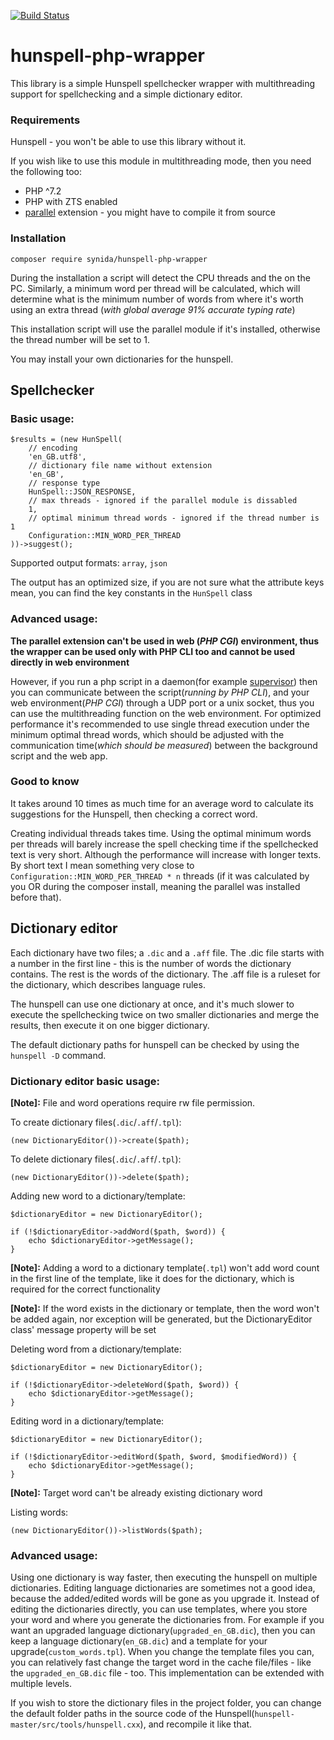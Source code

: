 [![Build Status](https://travis-ci.org/Synida/hunspell-php-wrapper.svg?branch=master)](https://travis-ci.org/Synida/hunspell-php-wrapper)

# hunspell-php-wrapper
This library is a simple Hunspell spellchecker wrapper with multithreading support for spellchecking 
and a simple dictionary editor.

### Requirements

Hunspell - you won't be able to use this library without it.

If you wish like to use this module in multithreading mode, then you need the following too:
- PHP ^7.2
- PHP with ZTS enabled
- [parallel](https://github.com/krakjoe/parallel) extension - you might have to compile it from source

### Installation

```
composer require synida/hunspell-php-wrapper
```

During the installation a script will detect the CPU threads and the on the PC.
Similarly, a minimum word per thread will be calculated, which will determine what is the minimum number of words 
from where it's worth using an extra thread (*with global average 91% accurate typing rate*)

This installation script will use the parallel module if it's installed,
otherwise the thread number will be set to 1.

You may install your own dictionaries for the hunspell.

## Spellchecker

### Basic usage:

```
$results = (new HunSpell(
    // encoding
    'en_GB.utf8',
    // dictionary file name without extension 
    'en_GB', 
    // response type
    HunSpell::JSON_RESPONSE, 
    // max threads - ignored if the parallel module is dissabled
    1, 
    // optimal minimum thread words - ignored if the thread number is 1
    Configuration::MIN_WORD_PER_THREAD
))->suggest();
```

Supported output formats: `array`, `json`

The output has an optimized size, if you are not sure what the attribute keys mean, 
you can find the key constants in the `HunSpell` class

### Advanced usage:

**The parallel extension can't be used in web (*PHP CGI*) environment, thus the wrapper can be used only with PHP CLI too and cannot be used directly in web environment**

However, if you run a php script in a daemon(for example [supervisor](http://supervisord.org/introduction.html))
then you can communicate between the script(*running by PHP CLI*), and your web environment(*PHP CGI*) through a UDP port or
a unix socket, thus you can use the multithreading function on the web environment.
For optimized performance it's recommended to use single thread execution under the minimum optimal thread words,
which should be adjusted with the communication time(*which should be measured*) between the background script and the web app.

### Good to know

It takes around 10 times as much time for an average word to calculate its suggestions for the Hunspell,
then checking a correct word.

Creating individual threads takes time. Using the optimal minimum words per threads will barely increase the spell checking time
if the spellchecked text is very short. Although the performance will increase with longer texts. 
By short text I mean something very close to `Configuration::MIN_WORD_PER_THREAD * n` threads
(if it was calculated by you OR during the composer install, meaning the parallel was installed before that).

## Dictionary editor

Each dictionary have two files; a `.dic` and a `.aff` file.
The .dic file starts with a number in the first line - this is the number of words the dictionary contains.
The rest is the words of the dictionary. The .aff file is a ruleset for the dictionary, which describes language rules.

The hunspell can use one dictionary at once, and it's much slower to execute the spellchecking twice on two smaller
dictionaries and merge the results, then execute it on one bigger dictionary.

The default dictionary paths for hunspell can be checked by using the `hunspell -D` command.

### Dictionary editor basic usage:

**[Note]:**
File and word operations require rw file permission.

To create dictionary files(`.dic`/`.aff`/`.tpl`):
```
(new DictionaryEditor())->create($path);
```

To delete dictionary files(`.dic`/`.aff`/`.tpl`):
```
(new DictionaryEditor())->delete($path);
```

Adding new word to a dictionary/template:
```
$dictionaryEditor = new DictionaryEditor();

if (!$dictionaryEditor->addWord($path, $word)) {
    echo $dictionaryEditor->getMessage();
}
```

**[Note]:** Adding a word to a dictionary template(`.tpl`) won't add word count in the first line of the template, 
like it does for the dictionary, which is required for the correct functionality

**[Note]:** If the word exists in the dictionary or template, then the word won't be added again,
nor exception will be generated, but the DictionaryEditor class' message property will be set

Deleting word from a dictionary/template:
```
$dictionaryEditor = new DictionaryEditor();

if (!$dictionaryEditor->deleteWord($path, $word)) {
    echo $dictionaryEditor->getMessage();
}
```

Editing word in a dictionary/template:
```
$dictionaryEditor = new DictionaryEditor();

if (!$dictionaryEditor->editWord($path, $word, $modifiedWord)) {
    echo $dictionaryEditor->getMessage();
}
```

**[Note]:**
Target word can't be already existing dictionary word

Listing words:
```
(new DictionaryEditor())->listWords($path);
```

### Advanced usage:

Using one dictionary is way faster, then executing the hunspell on multiple dictionaries. 
Editing language dictionaries are sometimes not a good idea, 
because the added/edited words will be gone as you upgrade it.
Instead of editing the dictionaries directly, you can use templates, where you store your word and where you generate
the dictionaries from. For example if you want an upgraded language dictionary(`upgraded_en_GB.dic`), then you can keep a
language dictionary(`en_GB.dic`) and a template for your upgrade(`custom_words.tpl`). 
When you change the template files you can, you can relatively fast change the target word in the cache file/files - 
like the `upgraded_en_GB.dic` file - too. This implementation can be extended with multiple levels. 

If you wish to store the dictionary files in the project folder, you can change the default folder paths in the
source code of the Hunspell(`hunspell-master/src/tools/hunspell.cxx`), and recompile it like that.
